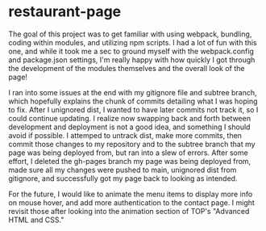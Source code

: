 # restaurant-page

The goal of this project was to get familiar with using webpack, bundling, coding within modules, and utilizing npm scripts. I had a lot of fun with this one, and while it took me a sec to ground myself with the webpack.config and package.json settings, I'm really happy with how quickly I got through the development of the modules themselves and the overall look of the page! 

I ran into some issues at the end with my gitignore file and subtree branch, which hopefully explains the chunk of commits detailing what I was hoping to fix. After I unignored dist, I wanted to have later commits not track it, so I could continue updating. I realize now swapping back and forth between development and deployment is not a good idea, and something I should avoid if possible. I attemped to untrack dist, make more commits, then commit those changes to my repository and to the subtree branch that my page was being deployed from, but ran into a slew of errors. After some effort, I deleted the gh-pages branch my page was being deployed from, made sure all my changes were pushed to main, unignored dist from gitignore, and successfully got my page back to looking as intended.

For the future, I would like to animate the menu items to display more info on mouse hover, and add more authentication to the contact page. I might revisit those after looking into the animation section of TOP's "Advanced HTML and CSS."
